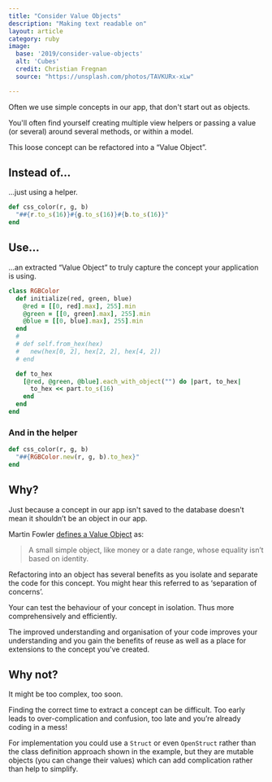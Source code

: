```yaml
---
title: "Consider Value Objects"
description: "Making text readable on"
layout: article
category: ruby
image:
  base: '2019/consider-value-objects'
  alt: 'Cubes'
  credit: Christian Fregnan
  source: "https://unsplash.com/photos/TAVKURx-xLw"

---
```


Often we use simple concepts in our app, that don't start out as objects.

You'll often find yourself creating multiple view helpers or passing a value (or several) around several methods, or within a model.

This loose concept can be refactored into a “Value Object”.


## Instead of...

...just using a helper.

```ruby
def css_color(r, g, b)
  "##{r.to_s(16)}#{g.to_s(16)}#{b.to_s(16)}"
end
```

## Use...

...an extracted “Value Object” to truly capture the concept your application is using.

```ruby
class RGBColor
  def initialize(red, green, blue)
    @red = [[0, red].max], 255].min
    @green = [[0, green].max], 255].min
    @blue = [[0, blue].max], 255].min      
  end
  #
  # def self.from_hex(hex)
  #   new(hex[0, 2], hex[2, 2], hex[4, 2])
  # end

  def to_hex
    [@red, @green, @blue].each_with_object("") do |part, to_hex|
      to_hex << part.to_s(16)
    end
  end
end
```

### And in the helper

```ruby
def css_color(r, g, b)
  "##{RGBColor.new(r, g, b).to_hex}"
end
```


## Why?

Just because a concept in our app isn't saved to the database doesn't mean it shouldn’t be an object in our app.

Martin Fowler [defines a Value Object](https://martinfowler.com/eaaCatalog/valueObject.html) as:

> A small simple object, like money or a date range, whose equality isn’t based on identity.

Refactoring into an object has several benefits as you isolate and separate the code for this concept. You might hear this referred to as ‘separation of concerns’.

Your can test the behaviour of your concept in isolation. Thus more comprehensively and efficiently.

The improved understanding and organisation of your code improves your understanding and you gain the benefits of reuse as well as a place for extensions to the concept you've created.


## Why not?

It might be too complex, too soon.

Finding the correct time to extract a concept can be difficult. Too early leads to over-complication and confusion, too late and you’re already coding in a mess!

For implementation you could use a `Struct` or even `OpenStruct` rather than the class definition approach shown in the example, but they are mutable objects (you can change their values) which can add complication rather than help to simplify.
